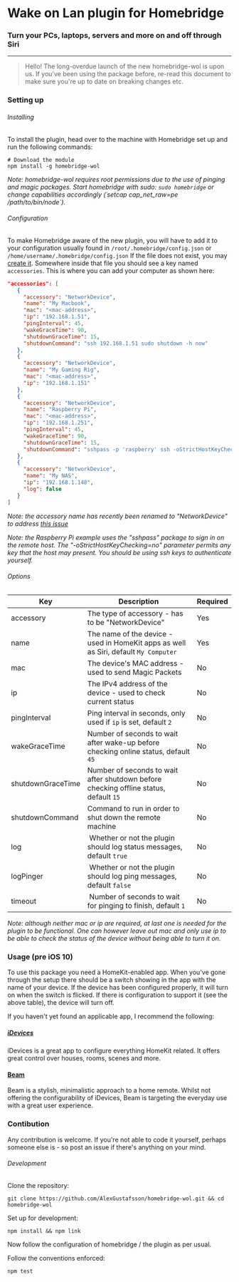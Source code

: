 # Wake on Lan plugin for Homebridge
### Turn your PCs, laptops, servers and more on and off through Siri
***


> Hello! The long-overdue launch of the new homebridge-wol is upon us. If you've been using the package before, re-read this document to make sure you're up to date on breaking changes etc.

### Setting up

###### Installing

To install the plugin, head over to the machine with Homebridge set up and run the following commands:
```
# Download the module
npm install -g homebridge-wol
```

_Note: homebridge-wol requires root permissions due to the use of pinging and magic packages. Start homebridge with sudo: `sudo homebridge` or change capabilities accordingly (´setcap cap_net_raw=pe /path/to/bin/node`)._

###### Configuration

To make Homebridge aware of the new plugin, you will have to add it to your configuration usually found in `/root/.homebridge/config.json` or `/home/username/.homebridge/config.json` If the file does not exist, you may [create it](https://github.com/nfarina/homebridge/blob/master/config-sample.json). Somewhere inside that file you should see a key named `accessories`. This is where you can add your computer as shown here:

 ```json
"accessories": [
    {
      "accessory": "NetworkDevice",
      "name": "My Macbook",
      "mac": "<mac-address>",
      "ip": "192.168.1.51",
      "pingInterval": 45,
      "wakeGraceTime": 90,
      "shutdownGraceTime": 15,
      "shutdownCommand": "ssh 192.168.1.51 sudo shutdown -h now"
    },
    {
      "accessory": "NetworkDevice",
      "name": "My Gaming Rig",
      "mac": "<mac-address>",
      "ip": "192.168.1.151"
    },
    {
      "accessory": "NetworkDevice",
      "name": "Raspberry Pi",
      "mac": "<mac-address>",
      "ip": "192.168.1.251",
      "pingInterval": 45,
      "wakeGraceTime": 90,
      "shutdownGraceTime": 15,
      "shutdownCommand": "sshpass -p 'raspberry' ssh -oStrictHostKeyChecking=no pi@192.168.1.251 sudo shutdown -h now"
    },
    {
      "accessory": "NetworkDevice",
      "name": "My NAS",
      "ip": "192.168.1.148",
      "log": false
    }
]
```
_Note: the accessory name has recently been renamed to "NetworkDevice" to address [this issue](https://github.com/AlexGustafsson/homebridge-wol/issues/17)_

_Note: the Raspberry Pi example uses the "sshpass" package to sign in on the remote host. The "-oStrictHostKeyChecking=no" parameter permits any key that the host may present. You should be using ssh keys to authenticate yourself._

###### Options

| Key       | Description                                                     | Required |
| --------- | --------------------------------------------------------------- | ---------|
| accessory | The type of accessory - has to be "NetworkDevice"               | Yes      |
| name      | The name of the device - used in HomeKit apps as well as Siri, default `My Computer` | Yes      |
| mac       | The device's MAC address - used to send Magic Packets         | No       |
| ip        | The IPv4 address of the device - used to check current status | No       |
| pingInterval      | Ping interval in seconds, only used if `ip` is set, default `2`                      | No       |
| wakeGraceTime     | Number of seconds to wait after wake-up before checking online status, default `45`   |  No       |
| shutdownGraceTime | Number of seconds to wait after shutdown before checking offline status, default `15` | No       |
| shutdownCommand   | Command to run in order to shut down the remote machine                               | No       |
| log | Whether or not the plugin should log status messages, default `true` | No |
| logPinger | Whether or not the plugin should log ping messages, default `false` | No |
| timeout | Number of seconds to wait for pinging to finish, default `1` | No |

_Note: although neither mac or ip are required, at last one is needed for the plugin to be functional. One can however leave out mac and only use ip to be able to check the status of the device without being able to turn it on._

### Usage (pre iOS 10)

To use this package you need a HomeKit-enabled app. When you've gone through the setup there should be a switch showing in the app with the name of your device. If the device has been configured properly, it will turn on when the switch is flicked. If there is configuration to support it (see the above table), the device will turn off.

If you haven't yet found an applicable app, I recommend the following:

##### [iDevices](https://itunes.apple.com/se/app/idevices-connected/id682656390?mt=8)
iDevices is a great app to configure everything HomeKit related. It offers great control over houses, rooms, scenes and more.

#### [Beam](https://itunes.apple.com/us/app/beam-elevate-your-home/id1038439712?mt=8)
Beam is a stylish, minimalistic approach to a home remote. Whilst not offering the configurability of iDevices, Beam is targeting the everyday use with a great user experience.

### Contibution

Any contribution is welcome. If you're not able to code it yourself, perhaps someone else is - so post an issue if there's anything on your mind.

###### Development

Clone the repository:
```
git clone https://github.com/AlexGustafsson/homebridge-wol.git && cd homebridge-wol
```

Set up for development:
```
npm install && npm link
```

Now follow the configuration of homebridge / the plugin as per usual.

Follow the conventions enforced:
```
npm test
```
